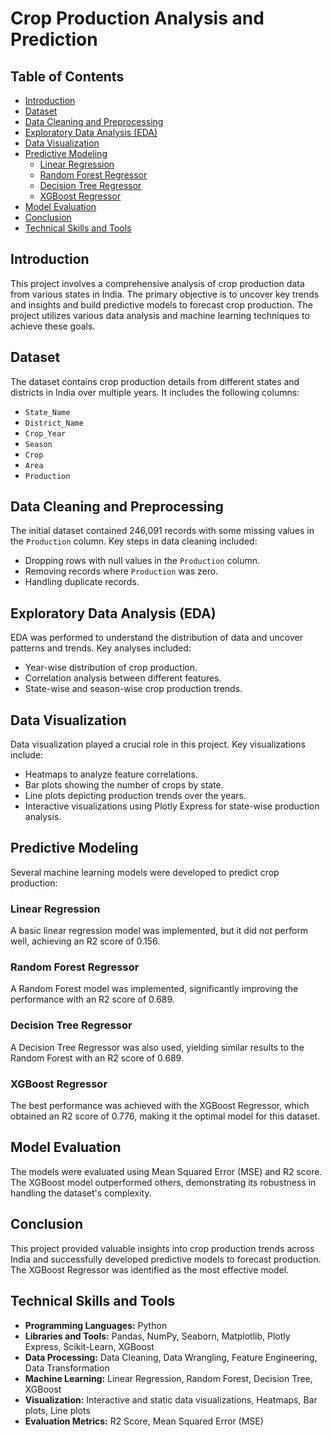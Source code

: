 # Crop Production Analysis and Prediction

## Table of Contents
- [Introduction](#introduction)
- [Dataset](#dataset)
- [Data Cleaning and Preprocessing](#data-cleaning-and-preprocessing)
- [Exploratory Data Analysis (EDA)](#exploratory-data-analysis-eda)
- [Data Visualization](#data-visualization)
- [Predictive Modeling](#predictive-modeling)
  - [Linear Regression](#linear-regression)
  - [Random Forest Regressor](#random-forest-regressor)
  - [Decision Tree Regressor](#decision-tree-regressor)
  - [XGBoost Regressor](#xgboost-regressor)
- [Model Evaluation](#model-evaluation)
- [Conclusion](#conclusion)
- [Technical Skills and Tools](#technical-skills-and-tools)


## Introduction
This project involves a comprehensive analysis of crop production data from various states in India. The primary objective is to uncover key trends and insights and build predictive models to forecast crop production. The project utilizes various data analysis and machine learning techniques to achieve these goals.

## Dataset
The dataset contains crop production details from different states and districts in India over multiple years. It includes the following columns:
- `State_Name`
- `District_Name`
- `Crop_Year`
- `Season`
- `Crop`
- `Area`
- `Production`

## Data Cleaning and Preprocessing
The initial dataset contained 246,091 records with some missing values in the `Production` column. Key steps in data cleaning included:
- Dropping rows with null values in the `Production` column.
- Removing records where `Production` was zero.
- Handling duplicate records.

## Exploratory Data Analysis (EDA)
EDA was performed to understand the distribution of data and uncover patterns and trends. Key analyses included:
- Year-wise distribution of crop production.
- Correlation analysis between different features.
- State-wise and season-wise crop production trends.

## Data Visualization
Data visualization played a crucial role in this project. Key visualizations include:
- Heatmaps to analyze feature correlations.
- Bar plots showing the number of crops by state.
- Line plots depicting production trends over the years.
- Interactive visualizations using Plotly Express for state-wise production analysis.

## Predictive Modeling
Several machine learning models were developed to predict crop production:

### Linear Regression
A basic linear regression model was implemented, but it did not perform well, achieving an R2 score of 0.156.

### Random Forest Regressor
A Random Forest model was implemented, significantly improving the performance with an R2 score of 0.689.

### Decision Tree Regressor
A Decision Tree Regressor was also used, yielding similar results to the Random Forest with an R2 score of 0.689.

### XGBoost Regressor
The best performance was achieved with the XGBoost Regressor, which obtained an R2 score of 0.776, making it the optimal model for this dataset.

## Model Evaluation
The models were evaluated using Mean Squared Error (MSE) and R2 score. The XGBoost model outperformed others, demonstrating its robustness in handling the dataset's complexity.

## Conclusion
This project provided valuable insights into crop production trends across India and successfully developed predictive models to forecast production. The XGBoost Regressor was identified as the most effective model.

## Technical Skills and Tools
- **Programming Languages:** Python
- **Libraries and Tools:** Pandas, NumPy, Seaborn, Matplotlib, Plotly Express, Scikit-Learn, XGBoost
- **Data Processing:** Data Cleaning, Data Wrangling, Feature Engineering, Data Transformation
- **Machine Learning:** Linear Regression, Random Forest, Decision Tree, XGBoost
- **Visualization:** Interactive and static data visualizations, Heatmaps, Bar plots, Line plots
- **Evaluation Metrics:** R2 Score, Mean Squared Error (MSE)
